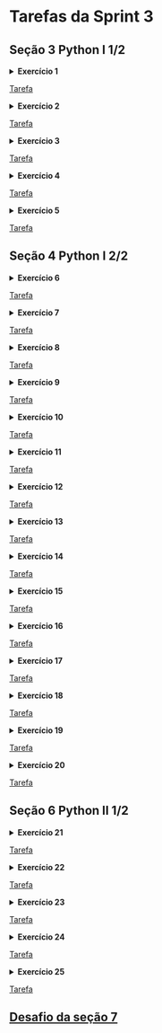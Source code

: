 # Tarefas da Sprint 3

## Seção 3 Python I 1/2

<details>
<summary>
<b>Exercício 1</b>
</summary>

Escreva um código Python que imprime o nome e a idade do
João de 37 anos e imprime o ano em que ele completará 100 anos.

Dica: você pode ler strings digitadas no teclado utilizando a função
builtin input('mensagem'). Lembre-se de converter números para seu
respectivo tipo (int ou float) antes fazer operações aritméticas.

</details>

[Tarefa](https://github.com/telmacarvalho/programa_de_bolsas_compass/blob/main/Python/Data_%26_Analytics/Ex1.py)

<details>
<summary>
<b>Exercício 2</b>
</summary>

Escreva um código Python que verifica se os números 0, 7851
e 9 elevado na potência 3  são pares ou ímpares.
Para cada número, imprima o Par: ou Ímpar: e o número correspondente.

Exemplo de formato de saída:

Par: 2

Ímpar: 3

</details>

[Tarefa](https://github.com/telmacarvalho/programa_de_bolsas_compass/blob/main/Python/Data_%26_Analytics/Ex2.py)

<details>
<summary>
<b>Exercício 3</b>
</summary>

Escreva um código Python que imprime os números pares de 0 até 20
(incluso).

Dica: olhe a documentação da função range().
</details>

[Tarefa](https://github.com/telmacarvalho/programa_de_bolsas_compass/blob/main/Python/Data_%26_Analytics/Ex3.py)

<details>
<summary>
<b>Exercício 4</b>
</summary>

Escreva um código Python que imprime todos os números primos
de 0 até 100.

</details>

[Tarefa](https://github.com/telmacarvalho/programa_de_bolsas_compass/blob/main/Python/Data_%26_Analytics/Ex4.py)

<details>
<summary>
<b>Exercício 5</b>
</summary>

Escreva um código Python que tem 3 variáveis dia (22),
mês(10) e ano(2022) e imprime a data completa no formato a seguir:
Exemplo: 22/10/2022

</details>

[Tarefa](https://github.com/telmacarvalho/programa_de_bolsas_compass/blob/main/Python/Data_%26_Analytics/Ex5.py)


## Seção 4 Python I 2/2

<details>
<summary>
<b>Exercício 6</b>
</summary>

Dada duas listas como as no exemplo abaixo:

a = [1, 1, 2, 3, 5, 8, 14, 21, 34, 55, 89]
b = [1, 2, 3, 4, 5, 6, 7, 8, 9, 10, 11, 12, 13, 14, 15]

Escreva um programa que retorne o que ambas as listas têm em comum
(sem repetições).
O seu programa deve funcionar para listas de qualquer tamanho.


</details>

[Tarefa](https://github.com/telmacarvalho/programa_de_bolsas_compass/blob/main/Python/Data_%26_Analytics/Ex6.py)

<details>
<summary>
<b>Exercício 7</b>
</summary>

Dada a seguinte lista:

a = [1, 4, 9, 16, 25, 36, 49, 64, 81, 100]

Faça um programa que gere uma nova lista contendo apenas números ímpares.

</details>

[Tarefa](https://github.com/telmacarvalho/programa_de_bolsas_compass/blob/main/Python/Data_%26_Analytics/Ex7.py)

<details>
<summary>
<b>Exercício 8</b>
</summary>

Verifique se cada uma das palavras da lista ['maça', 'arara', 'audio',
'radio', 'radar', 'moto'] é ou não um palíndromo.

Obs: Palíndromo é uma palavra que permanece igual se lida de traz pra frente.


</details>

[Tarefa](https://github.com/telmacarvalho/programa_de_bolsas_compass/blob/main/Python/Data_%26_Analytics/Ex8.py)

<details>
<summary>
<b>Exercício 9</b>
</summary>

Dada as listas a seguir:

primeirosNomes = ['Joao', 'Douglas', 'Lucas', 'José']
sobreNomes = ['Soares', 'Souza', 'Silveira', 'Pedreira']
idades = [19, 28, 25, 31]

Faça um programa que imprima o dados na seguinte estrutura:
"índice - primeiroNome sobreNome está com idade anos".

Exemplo:
0 - João Soares está com 19 anos

</details>

[Tarefa](https://github.com/telmacarvalho/programa_de_bolsas_compass/blob/main/Python/Data_%26_Analytics/Ex9.py)


<details>
<summary>
<b>Exercício 10</b>
</summary>

Escreva uma função que recebe uma lista e retorna uma nova lista sem
elementos duplicados. Utilize a lista a seguir para testar sua função.

['abc', 'abc', 'abc', '123', 'abc', '123', '123']

</details>

[Tarefa](https://github.com/telmacarvalho/programa_de_bolsas_compass/blob/main/Python/Data_%26_Analytics/Ex10.py)


<details>
<summary>
<b>Exercício 11</b>
</summary>

Escreva um programa que lê o conteúdo do arquivo texto arquivo_texto.txt e
imprime o seu conteúdo.

Dica: leia a documentação da função
<https://docs.python.org/3/library/functions.html#open>

</details>

[Tarefa](https://github.com/telmacarvalho/programa_de_bolsas_compass/blob/main/Python/Data_%26_Analytics/Ex11.py)


<details>
<summary>
<b>Exercício 12</b>
</summary>

Leia o arquivo person.json, faça o parsing e imprima seu conteúdo.

Dica: leia a documentação do pacote
<https://docs.python.org/3/library/json.html>

</details>

[Tarefa](https://github.com/telmacarvalho/programa_de_bolsas_compass/blob/main/Python/Data_%26_Analytics/Ex12.py)


<details>
<summary>
<b>Exercício 13</b>
</summary>

Implemente a função my_map(list, f) que recebe uma lista como primeiro
argumento e uma função como segundo argumento. Esta função aplica a função
recebida para cada valor da lista recebida e retorna o resultado em uma nova
lista.

Teste sua função com a lista de entrada [1, 2, 3, 4, 5, 6, 7, 8, 9, 10] e
com uma função que potência de 2 para cada valor.

</details>

[Tarefa](https://github.com/telmacarvalho/programa_de_bolsas_compass/blob/main/Python/Data_%26_Analytics/Ex13.py)


<details>
<summary>
<b>Exercício 14</b>
</summary>

Escreva uma função que recebe um número variável de parâmetros não nomeados
e um número variado de parâmetros nomeados e imprime o valor de cada
parâmetro recebido.

Teste sua função com os seguintes parâmetros:


(1, 3, 4, 'hello', parametro_nomeado='alguma coisa', x=20)


Teste sua função com a lista de entrada [1, 2, 3, 4, 5, 6, 7, 8, 9, 10] e
com uma função que potência de 2 para cada valor.

</details>

[Tarefa](https://github.com/telmacarvalho/programa_de_bolsas_compass/blob/main/Python/Data_%26_Analytics/Ex14.py)


<details>
<summary>
<b>Exercício 15</b>
</summary>

Implemente a classe Lampada. A classe Lâmpada recebe um booleano no seu
construtor, True se a lâmpada estiver ligada, False caso esteja desligada.

A classe Lampada possuí os seguintes métodos:

* liga(): muda o estado da lâmpada para ligada

* desliga(): muda o estado da lâmpada para desligada

* esta_ligada(): retorna verdadeiro se a lâmpada estiver ligada, falso caso
contrário

Para testar sua classe:

1. Ligue a Lampada

2. Imprima: A lâmpada está ligada? True

3. Desligue a Lampada

4. Imprima: A lâmpada ainda está ligada? False

</details>

[Tarefa](https://github.com/telmacarvalho/programa_de_bolsas_compass/blob/main/Python/Data_%26_Analytics/Ex15.py)


<details>
<summary>
<b>Exercício 16</b>
</summary>

Escreva uma função que recebe uma string de números separados por vírgula e
retorne a soma de todos eles. Depois imprima a soma dos valores.

A string deve ter valor  "1,3,4,6,10,76"
</details>

[Tarefa](https://github.com/telmacarvalho/programa_de_bolsas_compass/blob/main/Python/Data_%26_Analytics/Ex16.py)


<details>
<summary>
<b>Exercício 17</b>
</summary>

Escreva uma função que recebe como parâmetro uma lista e retorna 3 listas:
a lista recebida dividida em 3 partes iguais. Teste sua implementação com
a lista abaixo

lista = [1, 2, 3, 4, 5, 6, 7, 8, 9, 10, 11, 12]
</details>

[Tarefa](https://github.com/telmacarvalho/programa_de_bolsas_compass/blob/main/Python/Data_%26_Analytics/Ex17.py)


<details>
<summary>
<b>Exercício 18</b>
</summary>

Dado o dicionário a seguir:

speed = {'jan':47, 'feb':52, 'march':47, 'April':44, 'May':52, 'June':53,
'july':54, 'Aug':44, 'Sept':54}

Crie uma lista com todos os valores (não as chaves!) e coloque numa lista de
forma que não haja valores duplicados.

</details>

[Tarefa](https://github.com/telmacarvalho/programa_de_bolsas_compass/blob/main/Python/Data_%26_Analytics/Ex18.py)


<details>
<summary>
<b>Exercício 19</b>
</summary>

Calcule o valor mínimo, valor máximo, valor médio e a mediana da lista
gerada na célula abaixo:

Obs.: Lembrem-se, para calcular a mediana a lista deve estar ordenada!

```python
import random
# amostra aleatoriamente 50 números do intervalo 0...500
random_list = random.sample(range(500),50)
```

Use as variáveis abaixo para representar cada operação matemática
</details>

[Tarefa](https://github.com/telmacarvalho/programa_de_bolsas_compass/blob/main/Python/Data_%26_Analytics/Ex19.py)

<details>
<summary>
<b>Exercício 20</b>
</summary>

Imprima a lista abaixo de trás para frente.

a = [1, 0, 2, 3, 5, 8, 13, 21, 34, 55, 89]

</details>

[Tarefa](https://github.com/telmacarvalho/programa_de_bolsas_compass/blob/main/Python/Data_%26_Analytics/Ex20.py)

## Seção 6 Python II 1/2

<details>
<summary>
<b>Exercício 21</b>
</summary>

Implemente duas classes Pato e Pardal que herdem de uma classe Passaro a
habilidade de voar e emitir som, porém, tanto Pato quanto Pardal devem
emitir sons diferentes (de maneira escrita) no console.


Imprima no console exatamente assim:

Pato

Voando...

Pato emitindo som...

Quack Quack

Pardal

Voando...

Pardal emitindo som...

Piu Piu

</details>

[Tarefa](https://github.com/telmacarvalho/programa_de_bolsas_compass/blob/main/Python/Data_%26_Analytics/Ex21.py)


<details>
<summary>
<b>Exercício 22</b>
</summary>

Crie uma classe Pessoa que tenha um atributo privado nome e um atributo
público id.  Na sequência, adicione uma função que atribua um valor a nome
e uma função que retorne o valor de nome.

Importante: Para atributos privados utilizamos “__” Ex: __atributo


Para testar seu código use:


pessoa = Pessoa(0)
pessoa.nome = 'Fulano De Tal'
print(pessoa.nome)
</details>

[Tarefa](https://github.com/telmacarvalho/programa_de_bolsas_compass/blob/main/Python/Data_%26_Analytics/Ex22.py)


<details>
<summary>
<b>Exercício 23</b>
</summary>

Crie uma classe  Calculo  que contenha um método que aceita dois parâmetros,
X e Y, e retorne a soma dos dois. Nessa mesma classe, implemente um método
de subtração, que aceita dois parâmetros, X e Y, e retorne a subtração dos
dois (resultados negativos são permitidos).


Utilize os Calculo abaixo para testar seu exercício:

x = 4

y = 5

imprima:

Somando: 4+5 = 9

Subtraindo: 4-5 = -1
</details>

[Tarefa](https://github.com/telmacarvalho/programa_de_bolsas_compass/blob/main/Python/Data_%26_Analytics/Ex23.py)


<details>
<summary>
<b>Exercício 24</b>
</summary>

Crie uma classe Ordenadora que contenha um atributo listaBaguncada e que
contenha os métodos ordenacaoCrescente e ordenacaoDecrescente.

Instancie um objeto chamado crescente dessa classe Ordenadora que tenha como
listaBaguncada a lista [3,4,2,1,5] e instancie um outro objeto, decrescente
dessa mesma classe com uma outra listaBaguncada sendo [9,7,6,8].

Para o primeiro objeto citado, use o método ordenacaoCrescente e para o
segundo objeto, use o método

ordenacaoDecrescente.


Imprima o resultado da ordenação crescente e da ordenação decresce

[1, 2, 3, 4, 5]

[9, 8, 7, 6]

</details>

[Tarefa](https://github.com/telmacarvalho/programa_de_bolsas_compass/blob/main/Python/Data_%26_Analytics/Ex24.py)


<details>
<summary>
<b>Exercício 25</b>
</summary>

Crie uma classe Avião que possua os atributos modelo, velocidade_maxima, cor
e capacidade.

Defina o atributo cor de sua classe , de maneira que todas as instâncias de
sua classe avião sejam da cor “azul”.

Após isso, a partir de entradas abaixo, instancie e armazene em uma lista 3
objetos da classe Avião.

Ao final, itere pela lista imprimindo cada um dos objetos no seguinte
formato:

“O avião de modelo “x” possui uma velocidade máxima de “y”, capacidade para
“z” passageiros e é da cor “w”.

Sendo x, y, z e w cada um dos atributos da classe “Avião”.

Valores de entrada:

modelo BOIENG456: velocidade máxima 1500 km/h: capacidade para 400
passageiros: Cor Azul

modelo Embraer Praetor 600: velocidade máxima 863km/h: capacidade para 14
passageiros: Cor Azul

modelo Antonov An-2: velocidade máxima de 258 Km/h: capacidade para 12
 passageiros: Cor Azul

</details>

[Tarefa](https://github.com/telmacarvalho/programa_de_bolsas_compass/blob/main/Python/Data_%26_Analytics/Ex25.py)

## [Desafio da seção 7](https://github.com/telmacarvalho/programa_de_bolsas_compass/blob/main/Python/Data_&_Analytics/Desafio/README.md)